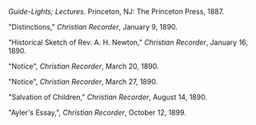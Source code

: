 *Guide-Lights; Lectures*. Princeton, NJ: The Princeton Press, 1887. 

"Distinctions," *Christian Recorder*, January 9, 1890. 

"Historical Sketch of Rev. A. H. Newton," *Christian Recorder*, January 16, 1890. 

"Notice", *Christian Recorder*, March 20, 1890. 

"Notice", *Christian Recorder*, March 27, 1890.

"Salvation of Children," *Christian Recorder*, August 14, 1890. 

"Ayler's Essay,", *Christian Recorder*, October 12, 1899.
